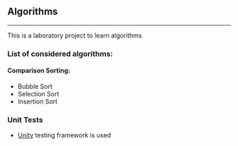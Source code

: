 ## Algorithms

---

This is a laboratory project to learn algorithms

### List of considered algorithms:
#### Comparison Sorting:
- Bubble Sort 
- Selection Sort
- Insertion Sort

### Unit Tests

- [Unity](https://github.com/ThrowTheSwitch/Unity) testing framework is used
